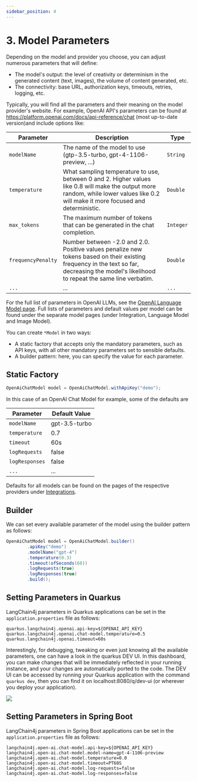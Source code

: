 ```yaml
---
sidebar_position: 4
---
```


# 3. Model Parameters

Depending on the model and provider you choose, you can adjust numerous parameters that will define:
- The model's output: the level of creativity or determinism in the generated content (text, images),
the volume of content generated, etc.
- The connectivity: base URL, authorization keys, timeouts, retries, logging, etc.

Typically, you will find all the parameters and their meaning on the model provider's website.
For example, OpenAI API's parameters can be found at https://platform.openai.com/docs/api-reference/chat
(most up-to-date version)and include options like:

| Parameter          | Description                                                                                                                                                                                          | Type      |
|--------------------|------------------------------------------------------------------------------------------------------------------------------------------------------------------------------------------------------|-----------|
| `modelName`        | The name of the model to use (gtp-3.5-turbo, gpt-4-1106-preview, ...)                                                                                                                                | `String`  |
| `temperature`      | What sampling temperature to use, between 0 and 2. Higher values like 0.8 will make the output more random, while lower values like 0.2 will make it more focused and deterministic.                 | `Double`  |
| `max_tokens`       | The maximum number of tokens that can be generated in the chat completion.                                                                                                                           | `Integer` |
| `frequencyPenalty` | Number between -2.0 and 2.0. Positive values penalize new tokens based on their existing frequency in the text so far, decreasing the model's likelihood to repeat the same line verbatim.           | `Double`  |
| `...`              | ...                                                                                                                                                                                                  | `...`     |

For the full list of parameters in OpenAI LLMs, see the [OpenAI Language Model page](/docs/integrations/language-models/openai).
Full lists of parameters and default values per model can be found under the separate model pages
(under Integration, Language Model and Image Model).

You can create `*Model` in two ways:
- A static factory that accepts only the mandatory parameters, such as API keys,
with all other mandatory parameters set to sensible defaults.
- A builder pattern: here, you can specify the value for each parameter.

## Static Factory
```java
OpenAiChatModel model = OpenAiChatModel.withApiKey("demo");
```
In this case of an OpenAI Chat Model for example, some of the defaults are

| Parameter      | Default Value | 
|----------------|---------------|
| `modelName`    | gpt-3.5-turbo |
| `temperature`  | 0.7           |
| `timeout`      | 60s           |
| `logRequests`  | false         |
| `logResponses` | false         |
| `...`          | ...           |

Defaults for all models can be found on the pages of the respective providers under [Integrations](/docs/integrations).

## Builder
We can set every available parameter of the model using the builder pattern as follows:
```java
OpenAiChatModel model = OpenAiChatModel.builder()
        .apiKey("demo")
        .modelName("gpt-4")
        .temperature(0.3)
        .timeout(ofSeconds(60))
        .logRequests(true)
        .logResponses(true)
        .build();
```

## Setting Parameters in Quarkus
LangChain4j parameters in Quarkus applications can be set in the `application.properties` file as follows:
```
quarkus.langchain4j.openai.api-key=${OPENAI_API_KEY}
quarkus.langchain4j.openai.chat-model.temperature=0.5
quarkus.langchain4j.openai.timeout=60s
```

Interestingly, for debugging, tweaking or even just knowing all the available parameters,
one can have a look in the quarkus DEV UI.
In this dashboard, you can make changes that will be immediately reflected in your running instance,
and your changes are automatically ported to the code.
The DEV UI can be accessed by running your Quarkus application with the command `quarkus dev`,
then you can find it on localhost:8080/q/dev-ui (or wherever you deploy your application).

[![](/img/quarkus-dev-ui-parameters.png)](/docs/tutorials/set-model-parameters)

## Setting Parameters in Spring Boot
LangChain4j parameters in Spring Boot applications can be set in the `application.properties` file as follows:
```
langchain4j.open-ai.chat-model.api-key=${OPENAI_API_KEY}
langchain4j.open-ai.chat-model.model-name=gpt-4-1106-preview
langchain4j.open-ai.chat-model.temperature=0.0
langchain4j.open-ai.chat-model.timeout=PT60S
langchain4j.open-ai.chat-model.log-requests=false
langchain4j.open-ai.chat-model.log-responses=false
```